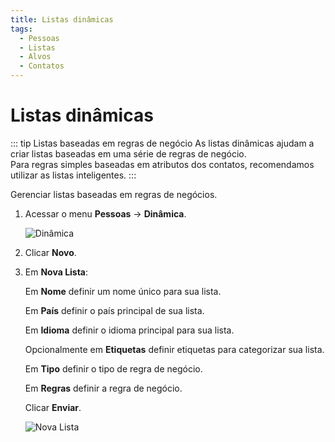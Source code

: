 ```yaml
---
title: Listas dinâmicas
tags:
  - Pessoas
  - Listas
  - Alvos
  - Contatos
---
```


# Listas dinâmicas

::: tip Listas baseadas em regras de negócio
As listas dinâmicas ajudam a criar listas baseadas em uma série de regras de negócio.<br>
Para regras simples baseadas em atributos dos contatos, recomendamos utilizar as listas inteligentes.
:::

Gerenciar listas baseadas em regras de negócios.

1. Acessar o menu **Pessoas** -> **Dinâmica**.

   ![Dinâmica](https://cdn.phishx.io/phishx-docs/images/phishx_lists_dynamic_01.webp)

2. Clicar **Novo**.

3. Em **Nova Lista**:

   Em **Nome** definir um nome único para sua lista.

   Em **País** definir o país principal de sua lista.

   Em **Idioma** definir o idioma principal para sua lista.

   Opcionalmente em **Etiquetas** definir etiquetas para categorizar sua lista.

   Em **Tipo** definir o tipo de regra de negócio.

   Em **Regras** definir a regra de negócio.

   Clicar **Enviar**.

   ![Nova Lista](https://cdn.phishx.io/phishx-docs/images/phishx_lists_dynamic_02.webp)
